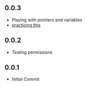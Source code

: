 ## 0.0.3
- Playing with pointers and variables
- [practicing this](https://www.youtube.com/watch?v=yyUHQIec83I&t=3477s)
## 0.0.2
- Testing permissions
## 0.0.1
- Initial Commit